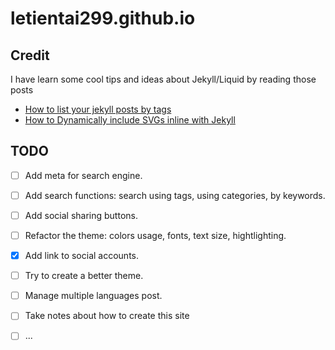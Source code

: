 # letientai299.github.io

Credit
------
I have learn some cool tips and ideas about Jekyll/Liquid by reading those
posts
- [How to list your jekyll posts by tags](http://www.jokecamp.com/blog/listing-jekyll-posts-by-tag/)
- [How to Dynamically include SVGs inline with Jekyll](http://davidensinger.com/2014/11/how-to-dynamically-include-svgs-inline-with-jekyll/)



TODO
----

- [ ] Add meta for search engine.
- [ ] Add search functions: search using tags, using categories, by keywords.
- [ ] Add social sharing buttons.
- [ ] Refactor the theme: colors usage, fonts, text size, hightlighting.
- [x] Add link to social accounts.
- [ ] Try to create a better theme.
- [ ] Manage multiple languages post.
- [ ] Take notes about how to create this site
- [ ] ...


